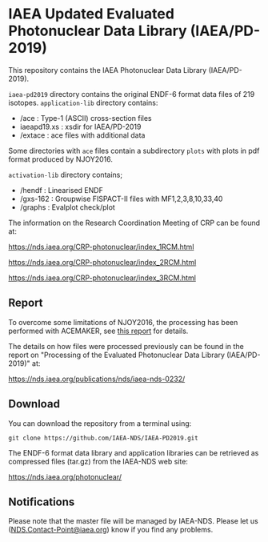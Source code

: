 # IAEA Updated Evaluated Photonuclear Data Library (IAEA/PD-2019)
This repository contains the IAEA Photonuclear Data Library (IAEA/PD-2019).

``iaea-pd2019`` directory contains the original ENDF-6 format data files of 219 isotopes.
``application-lib`` directory contains:

- /ace            : Type-1 (ASCII) cross-section files
- iaeapd19.xs     : xsdir for IAEA/PD-2019
- /extace         : ace files with additional data

Some directories with `ace` files contain a subdirectory `plots`
with plots in pdf format produced by NJOY2016.

``activation-lib`` directory contains;
- /hendf         : Linearised ENDF
- /gxs-162       : Groupwise FISPACT-II files with MF1,2,3,8,10,33,40
- /graphs        : Evalplot check/plot

The information on the Research Coordination Meeting of CRP can be found at:

<https://nds.iaea.org/CRP-photonuclear/index_1RCM.html>

<https://nds.iaea.org/CRP-photonuclear/index_2RCM.html>

<https://nds.iaea.org/CRP-photonuclear/index_3RCM.html>

## Report

To overcome some limitations of NJOY2016,
the processing has been performed with ACEMAKER, see
[this report][iaeapd19ace] for details.

[iaeapd19ace]: https://github.com/iaea-nds/IAEA-PD2019/application-lib/iaea-nds-852-draft.

The details on how files were processed previously can be found in
the report on "Processing of the Evaluated Photonuclear Data Library (IAEA/PD-2019)" at:

<https://nds.iaea.org/publications/nds/iaea-nds-0232/>

## Download
You can download the repository from a terminal using:

```
git clone https://github.com/IAEA-NDS/IAEA-PD2019.git
```

The ENDF-6 format data library and application libraries can be retrieved as compressed files (tar.gz) from the IAEA-NDS web site:

<https://nds.iaea.org/photonuclear/>


## Notifications
Please note that the master file will be managed by IAEA-NDS. Please
let us (NDS.Contact-Point@iaea.org) know if you find any problems.


